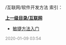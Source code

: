 /互联网/软件开发方法 索引：


**[上一级目录/互联网](/互联网/index.md)**

- [敏捷方法入门](/互联网/软件开发方法/敏捷方法入门.md)


<font size=2 color='grey'> 2020-01-09 03:54 </font>